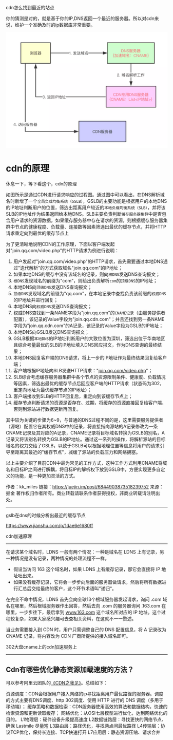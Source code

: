 cdn怎么找到最近的站点

你的猜测是对的，就是基于你的IP,DNS返回一个最近的服务器。所以对cdn来说，维护一个准确及时的ip数据库非常重要。

![image-20200518223117554](imge/image-20200518223117554.png)

# cdn的原理

休息一下，等下看这个，cdn的原理

如图所示是通过CDN进行请求响应的过程图。通过图中可以看出，在DNS解析域名时新增了一个`全局负载均衡系统（GSLB）`，GSLB的主要功能是根据用户的本地DNS的IP地址判断用户的位置，筛选出距离用户较近的`本地负载均衡系统（SLB）`，并将该SLB的IP地址作为结果返回给本地DNS。SLB主要负责判断`缓存服务器集群`中是否包含用户请求的资源数据，如果缓存服务器中存在请求的资源，则根据缓存服务器集群中节点的健康程度、负载量、连接数等因素筛选出最优的缓存节点，并将HTTP请求重定向到最优的缓存节点上

为了更清晰地说明CDN的工作原理，下面以客户端发起对"join.qq.com/video.php"的HTTP请求为例进行说明：

1. 用户发起对"join.qq.com/video.php"的HTTP请求，首先需要通过本地DNS通过"迭代解析"的方式获取域名"join.qq.com"的IP地址；
2. 如果本地DNS的缓存中没有该域名的记录，则向`根DNS`发送DNS查询报文；
3. `根DNS`发现域名的前缀为"com"，则给出负责解析`com`的`顶级DNS`的IP地址；
4. 本地DNS向`顶级DNS`发送DNS查询报文；
5. `顶级DNS`发现域名的前缀为"qq.com"，在本地记录中查找负责该前缀的`权威DNS`的IP地址并进行回复；
6. 本地DNS向`权威DNS`发送DNS查询报文；
7. 权威DNS查找到一条NAME字段为"join.qq.com"的`CNAME记录`（由服务提供者配置），该记录的Value字段为"join.qq.cdn.com"；并且还找到另一条NAME字段为"join.qq.cdn.com"的A记录，该记录的Value字段为GSLB的IP地址；
8. 本地DNS向GSLB发送DNS查询报文；
9. GSLB根据`本地DNS`的IP地址判断用户的大致位置为深圳，筛选出位于华南地区且综合考量最优的SLB的IP地址填入DNS回应报文，作为DNS查询的最终结果；
10. 本地DNS回复客户端的DNS请求，将上一步的IP地址作为最终结果回复给客户端；
11. 客户端根据IP地址向SLB发送HTTP请求："[join.qq.com/video.php](https://join.qq.com/video.php)"；
12. SLB综合考虑缓存服务器集群中各个节点的资源限制条件、健康度、负载情况等因素，筛选出最优的缓存节点后回应客户端的HTTP请求（状态码为302，重定向地址为最优缓存节点的IP地址）；
13. 客户端接收到SLB的HTTP回复后，重定向到该缓存节点上；
14. 缓存节点判断请求的资源是否存在、过期，将缓存的资源直接回复给客户端，否则到源站进行数据更新再回复。

其中较为关键的步骤为6~9，与普通的DNS过程不同的是，这里需要服务提供者（源站）配置它在其权威DNS中的记录，将直接指向源站的A记录修改为一条CNAME记录及其对应的A记录，CNAME记录将目标域名转换为GSLB的别名，A记录又将该别名转换为GSLB的IP地址。通过这一系列的操作，将解析源站的目标域名的权力交给了GSLB，以致于GSLB可以根据地理位置等信息将用户的请求引导至距离其最近的"缓存节点"，减缓了源站的负载压力和网络拥塞。

以上主要介绍了目前CDN中最为常见的工作方式，这种工作方式利用CNAME将域名和目标IP之间进行解耦，将目标IP的解析权下放到GSLB中，方便实现更多自定义的功能，是一种更加灵活的方式。


作者：kk_miles
链接：https://juejin.im/post/6844903873518239752
来源：掘金
著作权归作者所有。商业转载请联系作者获得授权，非商业转载请注明出处。



---

gslb在dns的时候分析出最近的缓存节点

https://www.jianshu.com/p/1dae6e1680ff

cdn加速原理

---

在请求某个域名时，LDNS 一般有两个情况：一种是域名在 LDNS 上有记录，另一种情况是没有记录，两种情况的处理流程不一样。

- 假设当访问 163 这个域名时，如果 LDNS 上有缓存记录，那它会直接将 IP 地址吐出来。
- 如果没有缓存记录，它将会一步步向后面的服务器做请求，然后将所有数据进行汇总后交给最终的客户，这个环节术语叫”递归“。

在完全不命中情况，LDNS 首先会向全球13个根域服务器发起请求，询问 .com 域名在哪里，然后根域服务器作出回答，然后去向 .com 的服务器询问 .163.com 在哪里，一步步往下，最后拿到 www.163.com 这个域名所对应的 IP 地址。这个过程较复杂，如果大家感兴趣可去查相关资料，在这就不一一赘述。

当业务需要接入到 CDN 时，用户只需调整自己的 DNS 配置信息，将 A 记录改为 CNAME 记录，将内容改为 CDN 厂商所提供的接入域名即可。

302大盘cname上的cdn加速服务上

----

## Cdn有哪些优化静态资源加载速度的方法？

可以参考阿里云团队的[《CDN之我见》](https://yq.aliyun.com/articles/577708?spm=a2c41.11181499.0.0)。总结如下：

资源调度：CDN会根据用户接入网络的ip寻找距离用户最优路径的服务器。调度的方式主要有DNS调度、http 302调度、使用 HTTP 进行的 DNS 调度（多用于移动端）； 缓存策略和数据检索：CDN服务器使用高效的算法和数据结构，快速的检索资源和更新读取缓存； 网络优化：从OSI七层模型进行优化，达到网络优化的目的。 L1物理层：硬件设备升级提高速度 L2数据链路层：寻找更快的网络节点、确保 Lastmile 尽量短 L3路由层：路径优化，寻找两点间最优路径 L4传输层：协议TCP优化，保持长连接、TCP快速打开 L7应用层：静态资源压缩、请求合并

